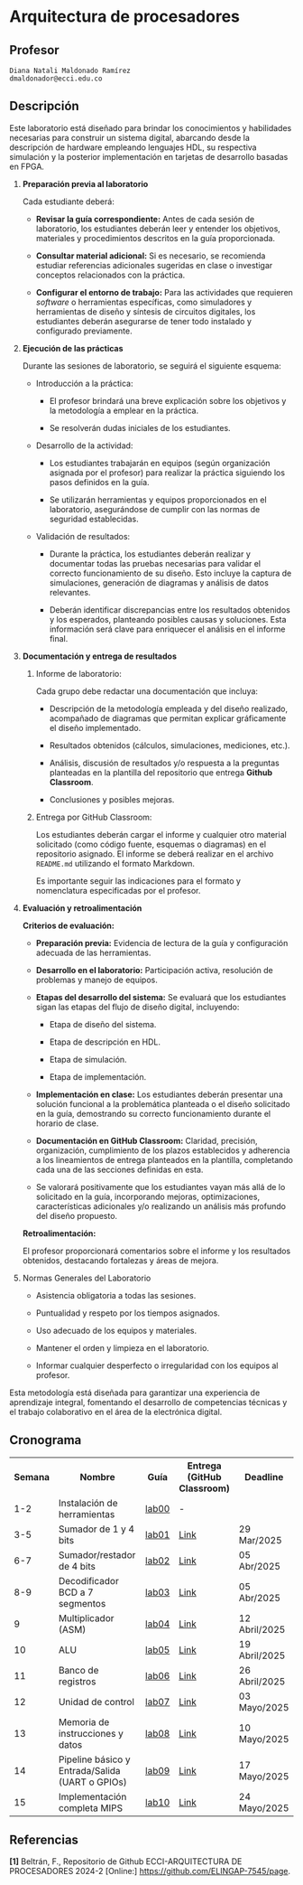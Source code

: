 # Arquitectura de procesadores

## Profesor
```
Diana Natali Maldonado Ramírez
dmaldonador@ecci.edu.co
```

## Descripción 

Este laboratorio está diseñado para brindar los conocimientos y habilidades necesarias para construir un sistema digital, abarcando desde la descripción de hardware empleando lenguajes HDL, su respectiva simulación y la posterior implementación en tarjetas de desarrollo basadas en FPGA.


1. **Preparación previa al laboratorio**

    Cada estudiante deberá:

    * **Revisar la guía correspondiente:** Antes de cada sesión de laboratorio, los estudiantes deberán leer y entender los objetivos, materiales y procedimientos descritos en la guía proporcionada.

    * **Consultar material adicional:** Si es necesario, se recomienda estudiar referencias adicionales sugeridas en clase o investigar conceptos relacionados con la práctica.

    * **Configurar el entorno de trabajo:** Para las actividades que requieren *software* o herramientas específicas, como simuladores y herramientas de diseño y síntesis de circuitos digitales, los estudiantes deberán asegurarse de tener todo instalado y configurado previamente.

2. **Ejecución de las prácticas**

    Durante las sesiones de laboratorio, se seguirá el siguiente esquema:

    * Introducción a la práctica:

      * El profesor brindará una breve explicación sobre los objetivos y la metodología a emplear en la práctica.

      * Se resolverán dudas iniciales de los estudiantes.

    * Desarrollo de la actividad:

      * Los estudiantes trabajarán en equipos (según organización asignada por el profesor) para realizar la práctica siguiendo los pasos definidos en la guía.

      * Se utilizarán herramientas y equipos proporcionados en el laboratorio, asegurándose de cumplir con las normas de seguridad establecidas.

    * Validación de resultados:

      * Durante la práctica, los estudiantes deberán realizar y documentar todas las pruebas necesarias para validar el correcto funcionamiento de su diseño. Esto incluye la captura de simulaciones, generación de diagramas y análisis de datos relevantes.

      * Deberán identificar discrepancias entre los resultados obtenidos y los esperados, planteando posibles causas y soluciones. Esta información será clave para enriquecer el análisis en el informe final.

3. **Documentación y entrega de resultados**

   1. Informe de laboratorio:

      Cada grupo debe redactar una documentación que incluya:

      * Descripción de la metodología empleada y del diseño realizado, acompañado de diagramas que permitan explicar gráficamente el diseño implementado. 

      * Resultados obtenidos (cálculos, simulaciones, mediciones, etc.).

      * Análisis, discusión de resultados y/o respuesta a la preguntas planteadas en la plantilla del repositorio que entrega **Github Classroom**.

      * Conclusiones y posibles mejoras.

    2. Entrega por GitHub Classroom:

        Los estudiantes deberán cargar el informe y cualquier otro material solicitado (como código fuente, esquemas o diagramas) en el repositorio asignado. El informe se deberá realizar en el archivo ```README.md``` utilizando el formato Markdown.

        Es importante seguir las indicaciones para el formato y nomenclatura especificadas por el profesor.

4. **Evaluación y retroalimentación**

    **Criterios de evaluación:**

    * **Preparación previa:** Evidencia de lectura de la guía y configuración adecuada de las herramientas.

    * **Desarrollo en el laboratorio:** Participación activa, resolución de problemas y manejo de equipos.

    * **Etapas del desarrollo del sistema:** Se evaluará que los estudiantes sigan las etapas del flujo de diseño digital, incluyendo:

      * Etapa de diseño del sistema.

      * Etapa de descripción en HDL.

      * Etapa de simulación.

      * Etapa de implementación.

    * **Implementación en clase:** Los estudiantes deberán presentar una solución funcional a la problemática planteada o el diseño solicitado en la guía, demostrando su correcto funcionamiento durante el horario de clase.

    * **Documentación en GitHub Classroom:** Claridad, precisión, organización, cumplimiento de los plazos establecidos y adherencia a los lineamientos de entrega planteados en la plantilla, completando cada una de las secciones definidas en esta.

    * Se valorará positivamente que los estudiantes vayan más allá de lo solicitado en la guía, incorporando mejoras, optimizaciones, características adicionales y/o realizando un análisis más profundo del diseño propuesto.

    **Retroalimentación:**

      El profesor proporcionará comentarios sobre el informe y los resultados obtenidos, destacando fortalezas y áreas de mejora.

5. Normas Generales del Laboratorio

    * Asistencia obligatoria a todas las sesiones.

    * Puntualidad y respeto por los tiempos asignados.

    * Uso adecuado de los equipos y materiales.

    * Mantener el orden y limpieza en el laboratorio.

    * Informar cualquier desperfecto o irregularidad con los equipos al profesor.

Esta metodología está diseñada para garantizar una experiencia de aprendizaje integral, fomentando el desarrollo de competencias técnicas y el trabajo colaborativo en el área de la electrónica digital.


<!-- 
### Laboratorios

1. [Sumador de 1 bit](./laboratorios/1_sum1b/README.md).

2. [Sumador de 4 bits](./laboratorios/2_sum4b/README.md).

3. [Multiplicador](./laboratorios/3_multiplicador/README.md).

4. [Restador](./laboratorios/4_restador/README.md).

5. [BCD a 7 segmentos](./laboratorios/5_BCD2Sseg/README.md).

6. [ALU](./laboratorios/6_ALU/README.md). -->



## Cronograma

<table>
  <tr>
    <th>Semana</th>
    <th>Nombre</th>
    <th>Guía</th>
    <th>Entrega (GitHub Classroom)</th>
    <th>Deadline</th>
  </tr>
  <tr>
    <td>1-2</td>
    <td>Instalación de herramientas</td>
    <td><a href="/laboratorios/0_lab0/README.md">lab00</a></td>
    <td>-</td>
  </tr>
  <tr>
    <td>3-5</td>
    <td>Sumador de 1 y 4 bits</td>
    <td><a href="/laboratorios/1_sum1b_4b/README.md">lab01</a></td>
    <td><a href="https://classroom.github.com/a/XkiAIK8j">Link </a></td>
    <td>29 Mar/2025</td>
  </tr>
  <tr>
    <td>6-7</td>
    <td>Sumador/restador de 4 bits  </td>
    <td><a href="/laboratorios/2_restador/README.md">lab02</a></td>
    <td><a href="https://classroom.github.com/a/RU0P2jDN">Link </a></td>
    <td>05 Abr/2025</td>
  </tr>
  <tr>
    <td>8-9</td>
    <td>Decodificador BCD a 7 segmentos</td>
    <td><a href="/laboratorios/3_display_7seg/README.md">lab03</a></td>
    <td><a href="https://classroom.github.com/a/t-TnvpeQ">Link </a></td>
    <td>05 Abr/2025</td>
  </tr>
  <tr>
    <td>9</td>
    <td>Multiplicador (ASM)</td>
    <td><a href="">lab04</a></td>
    <td><a href="">Link </a></td>
    <td>12 Abril/2025</td>
  </tr>
  <tr>
    <td>10</td>
    <td>ALU</td>
    <td><a href="">lab05</a></td>
    <td><a href="">Link </a></td>
    <td>19 Abril/2025</td>
  </tr>
  <tr>
    <td>11</td>
    <td>Banco de registros</td>
    <td><a href="">lab06</a></td>
    <td><a href="">Link </a></td>
    <td>26 Abril/2025</td>
  </tr>
  <tr>
    <td>12</td>
    <td>Unidad de control</td>
    <td><a href="">lab07</a></td>
    <td><a href="">Link </a></td>
    <td>03 Mayo/2025</td>
  </tr>
  <tr>
    <td>13</td>
    <td>Memoria de instrucciones y datos </td>
    <td><a href="">lab08</a></td>
    <td><a href="">Link </a></td>
    <td>10 Mayo/2025</td>
  </tr>
  <tr>
    <td>14</td>
    <td>Pipeline básico y Entrada/Salida (UART o GPIOs) </td>
    <td><a href="">lab09</a></td>
    <td><a href="">Link </a></td>
    <td>17 Mayo/2025</td>
  </tr>
  <tr>
    <td>15</td>
    <td>Implementación completa MIPS</td>
    <td><a href="">lab10</a></td>
    <td><a href="">Link </a></td>
    <td>24 Mayo/2025</td>
  </tr>


</table>




## Referencias

**[1]** Beltrán, F., Repositorio de Github ECCI-ARQUITECTURA DE PROCESADORES 2024-2 [Online:] https://github.com/ELINGAP-7545/page.

